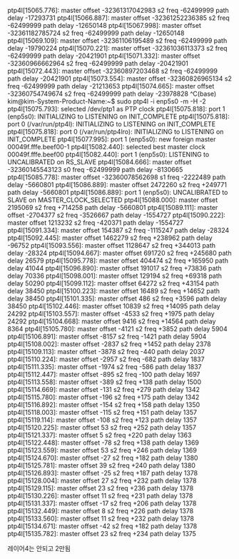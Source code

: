ptp4l[15065.776]: master offset -32361317042983 s2 freq -62499999 path delay -17293731
ptp4l[15066.887]: master offset -32361252236385 s2 freq -62499999 path delay -12650148
ptp4l[15067.998]: master offset -32361182785724 s2 freq -62499999 path delay -12650148
ptp4l[15069.109]: master offset -32361106195489 s2 freq -62499999 path delay -19790224
ptp4l[15070.221]: master offset -32361036113373 s2 freq -62499999 path delay -20421901
ptp4l[15071.332]: master offset -32360966662964 s2 freq -62499999 path delay -20421901
ptp4l[15072.443]: master offset -32360897203468 s2 freq -62499999 path delay -20421901
ptp4l[15073.554]: master offset -32360826965134 s2 freq -62499999 path delay -21213653
ptp4l[15074.665]: master offset -32360754749674 s2 freq -62499999 path delay -23978828
^C(base) kim@kim-System-Product-Name:~$ sudo ptp4l -i enp5s0  -m -H -2
ptp4l[15075.793]: selected /dev/ptp1 as PTP clock
ptp4l[15075.818]: port 1 (enp5s0): INITIALIZING to LISTENING on INIT_COMPLETE
ptp4l[15075.818]: port 0 (/var/run/ptp4l): INITIALIZING to LISTENING on INIT_COMPLETE
ptp4l[15075.818]: port 0 (/var/run/ptp4lro): INITIALIZING to LISTENING on INIT_COMPLETE
ptp4l[15077.995]: port 1 (enp5s0): new foreign master 00049f.fffe.beef00-1
ptp4l[15082.440]: selected best master clock 00049f.fffe.beef00
ptp4l[15082.440]: port 1 (enp5s0): LISTENING to UNCALIBRATED on RS_SLAVE
ptp4l[15084.666]: master offset -32360145543123 s0 freq -62499999 path delay  -8130665
ptp4l[15085.778]: master offset -32360078562698 s1 freq -2222489 path delay  -5660801
ptp4l[15086.889]: master offset    2472260 s2 freq +249771 path delay  -5660801
ptp4l[15086.889]: port 1 (enp5s0): UNCALIBRATED to SLAVE on MASTER_CLOCK_SELECTED
ptp4l[15088.000]: master offset    2195069 s2 freq +714258 path delay  -5660801
ptp4l[15089.111]: master offset   -2704377 s2 freq -3526667 path delay  -1554727
ptp4l[15090.222]: master offset    1213232 s2 freq -420371 path delay  -1554727
ptp4l[15091.334]: master offset     154387 s2 freq -1115247 path delay    -28324
ptp4l[15092.445]: master offset    1462279 s2 freq +238962 path delay    -96752
ptp4l[15093.556]: master offset    1128647 s2 freq +344013 path delay    -28324
ptp4l[15094.667]: master offset     691720 s2 freq +245680 path delay     26579
ptp4l[15095.778]: master offset     404474 s2 freq +165950 path delay     41044
ptp4l[15096.890]: master offset     191017 s2 freq  +73836 path delay     70336
ptp4l[15098.001]: master offset     129194 s2 freq  +69318 path delay     50290
ptp4l[15099.112]: master offset      64272 s2 freq  +43154 path delay     38450
ptp4l[15100.223]: master offset      16489 s2 freq  +14652 path delay     38450
ptp4l[15101.335]: master offset        486 s2 freq   +3596 path delay     38450
ptp4l[15102.446]: master offset      10839 s2 freq  +14095 path delay     24292
ptp4l[15103.557]: master offset      -4533 s2 freq   +1975 path delay     24292
ptp4l[15104.668]: master offset       9416 s2 freq  +14564 path delay      8364
ptp4l[15105.780]: master offset      -4121 s2 freq   +3852 path delay      5904
ptp4l[15106.891]: master offset      -8157 s2 freq   -1421 path delay      5904
ptp4l[15108.002]: master offset      -2837 s2 freq   +1452 path delay      2378
ptp4l[15109.113]: master offset      -3878 s2 freq    -440 path delay      2037
ptp4l[15110.224]: master offset      -2957 s2 freq    -682 path delay      1837
ptp4l[15111.335]: master offset      -1974 s2 freq    -586 path delay      1837
ptp4l[15112.447]: master offset       -895 s2 freq    -100 path delay      1697
ptp4l[15113.558]: master offset       -389 s2 freq    +138 path delay      1500
ptp4l[15114.669]: master offset       -131 s2 freq    +279 path delay      1342
ptp4l[15115.780]: master offset       -196 s2 freq    +175 path delay      1342
ptp4l[15116.892]: master offset       -154 s2 freq    +158 path delay      1350
ptp4l[15118.003]: master offset       -115 s2 freq    +151 path delay      1357
ptp4l[15119.114]: master offset       -108 s2 freq    +123 path delay      1357
ptp4l[15120.225]: master offset         53 s2 freq    +252 path delay      1357
ptp4l[15121.337]: master offset          5 s2 freq    +220 path delay      1363
ptp4l[15122.448]: master offset        -78 s2 freq    +138 path delay      1369
ptp4l[15123.559]: master offset         53 s2 freq    +246 path delay      1369
ptp4l[15124.670]: master offset        -27 s2 freq    +182 path delay      1380
ptp4l[15125.781]: master offset         39 s2 freq    +240 path delay      1380
ptp4l[15126.893]: master offset        -25 s2 freq    +187 path delay      1378
ptp4l[15128.004]: master offset         27 s2 freq    +232 path delay      1378
ptp4l[15129.115]: master offset         23 s2 freq    +236 path delay      1378
ptp4l[15130.226]: master offset         11 s2 freq    +231 path delay      1378
ptp4l[15131.337]: master offset        -17 s2 freq    +206 path delay      1378
ptp4l[15132.449]: master offset          8 s2 freq    +226 path delay      1378
ptp4l[15133.560]: master offset         11 s2 freq    +232 path delay      1378
ptp4l[15134.671]: master offset        -42 s2 freq    +182 path delay      1378
ptp4l[15135.782]: master offset         23 s2 freq    +234 path delay      1375

레이어4는 안되고 2만됨
